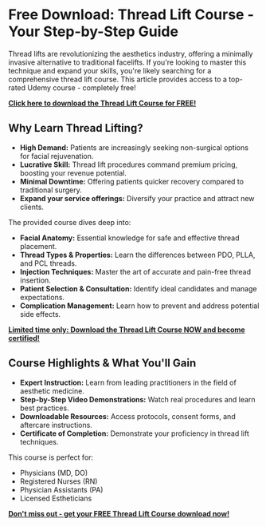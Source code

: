 # Free Download: Thread Lift Course - Your Step-by-Step Guide

Thread lifts are revolutionizing the aesthetics industry, offering a minimally invasive alternative to traditional facelifts. If you're looking to master this technique and expand your skills, you're likely searching for a comprehensive thread lift course.  This article provides access to a top-rated Udemy course - completely free!

[**Click here to download the Thread Lift Course for FREE!**](https://udemywork.com/thread-lift-course)

## Why Learn Thread Lifting?

*   **High Demand:** Patients are increasingly seeking non-surgical options for facial rejuvenation.
*   **Lucrative Skill:** Thread lift procedures command premium pricing, boosting your revenue potential.
*   **Minimal Downtime:** Offering patients quicker recovery compared to traditional surgery.
*   **Expand your service offerings:** Diversify your practice and attract new clients.

The provided course dives deep into:

*   **Facial Anatomy:**  Essential knowledge for safe and effective thread placement.
*   **Thread Types & Properties:** Learn the differences between PDO, PLLA, and PCL threads.
*   **Injection Techniques:** Master the art of accurate and pain-free thread insertion.
*   **Patient Selection & Consultation:** Identify ideal candidates and manage expectations.
*   **Complication Management:**  Learn how to prevent and address potential side effects.

[**Limited time only: Download the Thread Lift Course NOW and become certified!**](https://udemywork.com/thread-lift-course)

## Course Highlights & What You'll Gain

*   **Expert Instruction:**  Learn from leading practitioners in the field of aesthetic medicine.
*   **Step-by-Step Video Demonstrations:** Watch real procedures and learn best practices.
*   **Downloadable Resources:**  Access protocols, consent forms, and aftercare instructions.
*   **Certificate of Completion:**  Demonstrate your proficiency in thread lift techniques.

This course is perfect for:

*   Physicians (MD, DO)
*   Registered Nurses (RN)
*   Physician Assistants (PA)
*   Licensed Estheticians

[**Don't miss out - get your FREE Thread Lift Course download now!**](https://udemywork.com/thread-lift-course)
